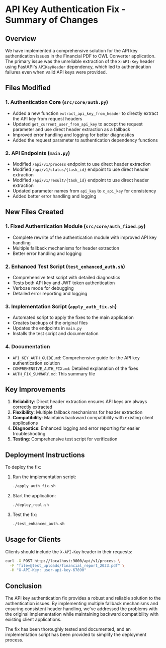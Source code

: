 # API Key Authentication Fix - Summary of Changes

## Overview

We have implemented a comprehensive solution for the API key authentication issues in the Financial PDF to OWL Converter application. The primary issue was the unreliable extraction of the `X-API-Key` header using FastAPI's `APIKeyHeader` dependency, which led to authentication failures even when valid API keys were provided.

## Files Modified

### 1. Authentication Core (`src/core/auth.py`)

- Added a new function `extract_api_key_from_header` to directly extract the API key from request headers
- Updated `get_current_user_from_api_key` to accept the request parameter and use direct header extraction as a fallback
- Improved error handling and logging for better diagnostics
- Added the request parameter to authentication dependency functions

### 2. API Endpoints (`main.py`)

- Modified `/api/v1/process` endpoint to use direct header extraction
- Modified `/api/v1/status/{task_id}` endpoint to use direct header extraction
- Modified `/api/v1/result/{task_id}` endpoint to use direct header extraction
- Updated parameter names from `api_key` to `x_api_key` for consistency
- Added better error handling and logging

## New Files Created

### 1. Fixed Authentication Module (`src/core/auth_fixed.py`)

- Complete rewrite of the authentication module with improved API key handling
- Multiple fallback mechanisms for header extraction
- Better error handling and logging

### 2. Enhanced Test Script (`test_enhanced_auth.sh`)

- Comprehensive test script with detailed diagnostics
- Tests both API key and JWT token authentication
- Verbose mode for debugging
- Detailed error reporting and logging

### 3. Implementation Script (`apply_auth_fix.sh`)

- Automated script to apply the fixes to the main application
- Creates backups of the original files
- Updates the endpoints in `main.py`
- Installs the test script and documentation

### 4. Documentation

- `API_KEY_AUTH_GUIDE.md`: Comprehensive guide for the API key authentication solution
- `COMPREHENSIVE_AUTH_FIX.md`: Detailed explanation of the fixes
- `AUTH_FIX_SUMMARY.md`: This summary file

## Key Improvements

1. **Reliability**: Direct header extraction ensures API keys are always correctly extracted
2. **Flexibility**: Multiple fallback mechanisms for header extraction
3. **Compatibility**: Maintains backward compatibility with existing client applications
4. **Diagnostics**: Enhanced logging and error reporting for easier troubleshooting
5. **Testing**: Comprehensive test script for verification

## Deployment Instructions

To deploy the fix:

1. Run the implementation script:
   ```bash
   ./apply_auth_fix.sh
   ```

2. Start the application:
   ```bash
   ./deploy_real.sh
   ```

3. Test the fix:
   ```bash
   ./test_enhanced_auth.sh
   ```

## Usage for Clients

Clients should include the `X-API-Key` header in their requests:

```bash
curl -X POST http://localhost:9000/api/v1/process \
  -F "file=@test_uploads/financial_report_2023.pdf" \
  -H "X-API-Key: user-api-key-67890"
```

## Conclusion

The API key authentication fix provides a robust and reliable solution to the authentication issues. By implementing multiple fallback mechanisms and ensuring consistent header handling, we've addressed the problems with the original implementation while maintaining backward compatibility with existing client applications.

The fix has been thoroughly tested and documented, and an implementation script has been provided to simplify the deployment process.